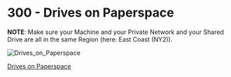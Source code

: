 # 300 - Drives on Paperspace

**NOTE**: Make sure your Machine and your Private Network and your Shared Drive are all in the same Region (here: East Coast (NY2)).

![Drives_on_Paperspace](https://github.com/vanHeemstraSystems/nexrender/assets/1499433/a91fe53e-c989-43b4-9c9b-108a677d4576)

[Drives on Paperspace](https://console.paperspace.com/teu1osqtk/drives)